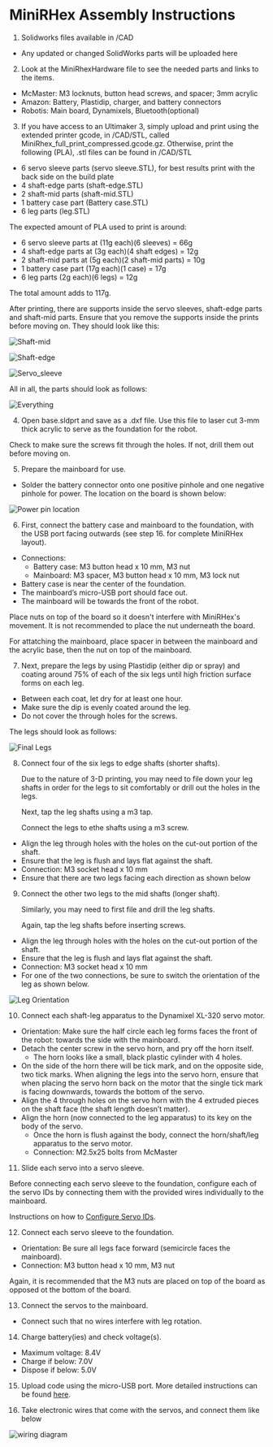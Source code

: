 # MiniRHex Assembly Instructions

1. Solidworks files available in /CAD
 * Any updated or changed SolidWorks parts will be uploaded here
  
2. Look at the MiniRhexHardware file to see the needed parts and links to the items.
  * McMaster: M3 locknuts, button head screws, and spacer; 3mm acrylic
  * Amazon: Battery, Plastidip, charger, and battery connectors
  * Robotis: Main board, Dynamixels, Bluetooth(optional)
  
3. If you have access to an Ultimaker 3, simply upload and print using the extended printer gcode, in /CAD/STL, called     MiniRhex_full_print_compressed.gcode.gz.
   Otherwise, print the following (PLA), .stl files can be found in /CAD/STL
 * 6 servo sleeve parts (servo sleeve.STL), for best results print with the back side on the build plate 
 * 4 shaft-edge parts (shaft-edge.STL)
 * 2 shaft-mid parts (shaft-mid.STL)
 * 1 battery case part (Battery case.STL)
 * 6 leg parts (leg.STL)
 
 The expected amount of PLA used to print is around:
 * 6 servo sleeve parts at (11g each)(6 sleeves) = 66g
 * 4 shaft-edge parts at (3g each)(4 shaft edges) = 12g
 * 2 shaft-mid parts at (5g each)(2 shaft-mid parts) = 10g
 * 1 battery case part (17g each)(1 case) = 17g
 * 6 leg parts (2g each)(6 legs) = 12g
 
 The total amount adds to 117g.
 
 After printing, there are supports inside the servo sleeves, shaft-edge parts and shaft-mid parts. Ensure that you remove the supports inside the prints before moving on. They should look like this:
 
 ![Shaft-mid](Images/final_mid.jpg)
 
 ![Shaft-edge](Images/final_else.jpg)
 
 ![Servo_sleeve](Images/final_servo_sleeve.jpg)
 
 All in all, the parts should look as follows:
 
 ![Everything](Images/final_all.png)
  
4. Open base.sldprt and save as a .dxf file. Use this file to laser cut 3-mm thick acrylic to
serve as the foundation for the robot.

Check to make sure the screws fit through the holes. If not, drill them out before moving on.

5. Prepare the mainboard for use.
 * Solder the battery connector onto one positive pinhole and one negative pinhole
  for power. The location on the board is shown below:
  
  ![Power pin location](Images/MiniRHex_powerpins.png)
  
6. First, connect the battery case and mainboard to the foundation, with the USB port facing outwards (see step 16. for complete MiniRHex layout).
 * Connections:
    * Battery case: M3 button head x 10 mm, M3 nut
    * Mainboard: M3 spacer, M3 button head x 10 mm, M3 lock nut
  * Battery case is near the center of the foundation.
  * The mainboard’s micro-USB port should face out.
  * The mainboard will be towards the front of the robot.
  
  Place nuts on top of the board so it doesn't interfere with MiniRHex's movement. It is not recommended to place the nut underneath the board.
  
  For attatching the mainboard, place spacer in between the mainboard and the acrylic base, then the nut on top of the mainboard.
  
7. Next, prepare the legs by using Plastidip (either dip or spray) and coating around 75% of each of the six
legs until high friction surface forms on each leg.
  * Between each coat, let dry for at least one hour.
  * Make sure the dip is evenly coated around the leg.
  * Do not cover the through holes for the screws.
  
  The legs should look as follows:
  
  ![Final Legs](Images/final_leg.jpg)
  
8. Connect four of the six legs to edge shafts (shorter shafts).
   
   Due to the nature of 3-D printing, you may need to file down your leg shafts in order for the legs to sit comfortably or drill out the holes in the legs.
   
   Next, tap the leg shafts using a m3 tap.
   
   Connect the legs to ethe shafts using a m3 screw.

  * Align the leg through holes with the holes on the cut-out portion of the shaft.
  * Ensure that the leg is flush and lays flat against the shaft.
  * Connection: M3 socket head x 10 mm
  * Ensure that there are two legs facing each direction as shown below
  
9. Connect the other two legs to the mid shafts (longer shaft).

   Similarly, you may need to first file and drill the leg shafts.
   
   Again, tap the leg shafts before inserting screws. 
   
  * Align the leg through holes with the holes on the cut-out portion of the shaft.
  * Ensure that the leg is flush and lays flat against the shaft.
  * Connection: M3 socket head x 10 mm
  * For one of the two connections, be sure to switch the orientation of the leg
  as shown below.
  
  ![Leg Orientation](Images/minirhex_motor_orientation.JPG)
  
10. Connect each shaft-leg apparatus to the Dynamixel XL-320 servo motor.
  * Orientation: Make sure the half circle each leg forms faces the front of the robot:
  towards the side with the mainboard.
  * Detach the center screw in the servo horn, and pry off the horn itself.
    * The horn looks like a small, black plastic cylinder with 4 holes.
  * On the side of the horn there will be tick mark, and on the opposite side, two tick marks. When aligning the legs into the servo horn, ensure that when placing the servo horn back on the motor that the single tick mark is facing downwards, towards the bottom of the servo.
  * Align the 4 through holes on the servo horn with the 4 extruded pieces on the shaft
  face (the shaft length doesn’t matter).
  * Align the horn (now connected to the leg apparatus) to its key on the body of the servo.
    * Once the horn is flush against the body, connect the horn/shaft/leg apparatus
    to the servo motor.
    * Connection: M2.5x25 bolts from McMaster

11. Slide each servo into a servo sleeve.

Before connecting each servo sleeve to the foundation, configure each of the servo IDs by connecting them with the provided wires individually to the mainboard. 

Instructions on how to [Configure Servo IDs](https://github.com/robomechanics/MiniRHex#configure-servo-ids).

12. Connect each servo sleeve to the foundation.
  * Orientation: Be sure all legs face forward (semicircle faces the mainboard).
  * Connection: M3 button head x 10 mm, M3 nut
  
  Again, it is recommended that the M3 nuts are placed on top of the board as opposed ot the bottom of the board.
  
13. Connect the servos to the mainboard.
  * Connect such that no wires interfere with leg rotation.
14. Charge battery(ies) and check voltage(s).
  * Maximum voltage:  8.4V
  * Charge if below:  7.0V
  * Dispose if below: 5.0V

15. Upload code using the micro-USB port. More detailed instructions can be found [here](https://robomechanics.github.io/MiniRHex).

16. Take electronic wires that come with the servos, and connect them like below

![wiring diagram](Images/MiniRHex_wiring_diagram.png)
 
 
